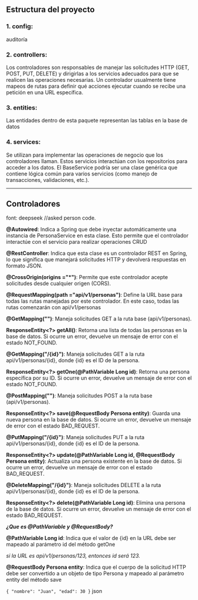 ## Estructura del proyecto

### 1. config: 
auditoría

### 2. controllers: 
Los controladores son responsables de manejar las solicitudes HTTP (GET, POST, PUT, DELETE) y dirigirlas a los servicios adecuados para que se realicen las operaciones necesarias. Un controlador usualmente tiene mapeos de rutas para definir qué acciones ejecutar cuando se recibe una petición en una URL específica.

### 3. entities:
Las entidades dentro de esta paquete representan las tablas en la base de datos

### 4. services:
Se utilizan para implementar las operaciones de negocio que los controladores llaman. Estos servicios interactúan con los repositorios para acceder a los datos. El BaseService podría ser una clase genérica que contiene lógica común para varios servicios (como manejo de transacciones, validaciones, etc.).

-----
## Controladores 

font: deepseek //asked person code.

__@Autowired__: Indica a Spring que debe inyectar automáticamente una instancia de PersonaService en esta clase. Esto permite que el controlador interactúe con el servicio para realizar operaciones CRUD

__@RestController__: Indica que esta clase es un controlador REST en Spring, lo que significa que manejará solicitudes HTTP y devolverá respuestas en formato JSON.

__@CrossOrigin(origins ="*")__: Permite que este controlador acepte solicitudes desde cualquier origen (CORS).

__@RequestMapping(path ="api/v1/personas")__: Define la URL base para todas las rutas manejadas por este controlador. En este caso, todas las rutas comenzarán con api/v1/personas

__@GetMapping("")__: Maneja solicitudes GET a la ruta base (api/v1/personas).

__ResponseEntity<?> getAll()__: Retorna una lista de todas las personas en la base de datos. Si ocurre un error, devuelve un mensaje de error con el estado NOT_FOUND.

__@GetMapping("/{id}")__: Maneja solicitudes GET a la ruta api/v1/personas/{id}, donde {id} es el ID de la persona.

__ResponseEntity<?> getOne(@PathVariable Long id)__: Retorna una persona específica por su ID. Si ocurre un error, devuelve un mensaje de error con el estado NOT_FOUND.

__@PostMapping("")__: Maneja solicitudes POST a la ruta base (api/v1/personas).

__ResponseEntity<?> save(@RequestBody Persona entity)__: Guarda una nueva persona en la base de datos. Si ocurre un error, devuelve un mensaje de error con el estado BAD_REQUEST.

__@PutMapping("/{id}")__: Maneja solicitudes PUT a la ruta api/v1/personas/{id}, donde {id} es el ID de la persona.

__ResponseEntity<?> update(@PathVariable Long id, @RequestBody Persona entity)__: Actualiza una persona existente en la base de datos. Si ocurre un error, devuelve un mensaje de error con el estado BAD_REQUEST.

__@DeleteMapping("/{id}")__: Maneja solicitudes DELETE a la ruta api/v1/personas/{id}, donde {id} es el ID de la persona.

__ResponseEntity<?> delete(@PathVariable Long id)__: Elimina una persona de la base de datos. Si ocurre un error, devuelve un mensaje de error con el estado BAD_REQUEST.

_**¿Que es @PathVariable y @RequestBody?**_

__@PathVariable Long id__: Indica que el valor de {id} en la URL debe ser mapeado al parámetro id del método getOne

_si la URL es api/v1/personas/123, entonces id será 123._

__@RequestBody Persona entity__: Indica que el cuerpo de la solicitud HTTP debe ser convertido a un objeto de tipo Persona y mapeado al parámetro entity del método save

`{
"nombre": "Juan",
"edad": 30
}` 
json